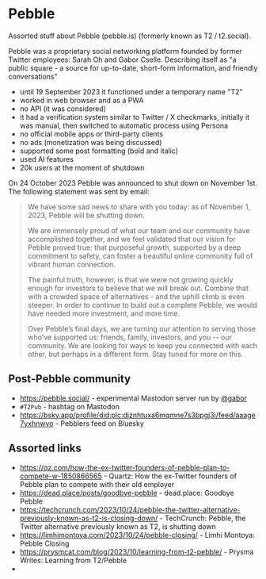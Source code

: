 # Pebble

Assorted stuff about Pebble (pebble.is) (formerly known as T2 / t2.social).

Pebble was a proprietary social networking platform founded by former Twitter employees: Sarah Oh and Gabor Cselle. Describing itself as "a public square - a source for up-to-date, short-form information, and friendly conversations"

- until 19 September 2023 it functioned under a temporary name "T2"
- worked in web browser and as a PWA
- no API (it was considered)
- it had a verification system similar to Twitter / X checkmarks, initially it was manual, then switched to automatic process using Persona
- no official mobile apps or third-party clients
- no ads (monetization was being discussed)
- supported some post formatting (bold and italic)
- used AI features
- 20k users at the moment of shutdown

On 24 October 2023 Pebble was announced to shut down on November 1st. The following statement was sent by email:

> We have some sad news to share with you today: as of November 1, 2023, Pebble will be shutting down.
>
> We are immensely proud of what our team and our community have accomplished together, and we feel validated that our vision for Pebble proved true: that purposeful growth, supported by a deep commitment to safety, can foster a beautiful online community full of vibrant human connection.
>
> The painful truth, however, is that we were not growing quickly enough for investors to believe that we will break out. Combine that with a crowded space of alternatives - and the uphill climb is even steeper. In order to continue to build out a complete Pebble, we would have needed more investment, and more time.
>
> Over Pebble’s final days, we are turning our attention to serving those who’ve supported us: friends, family, investors, and you -- our community. We are looking for ways to keep you connected with each other, but perhaps in a different form. Stay tuned for more on this.

## Post-Pebble community

- https://pebble.social/ - experimental Mastodon server run by [@gabor](https://pebble.social/@gabor)
- `#T2Pub` - hashtag on Mastodon
- https://bsky.app/profile/did:plc:djznhtuxa6mqmne7s3bpgj3i/feed/aaage7yxhnwyo - Pebblers feed on Bluesky

## Assorted links

- https://qz.com/how-the-ex-twitter-founders-of-pebble-plan-to-compete-w-1850866565 - Quartz: How the ex-Twitter founders of Pebble plan to compete with their old employer
- https://dead.place/posts/goodbye-pebble - dead.place: Goodbye Pebble
- https://techcrunch.com/2023/10/24/pebble-the-twitter-alternative-previously-known-as-t2-is-closing-down/ - TechCrunch: Pebble, the Twitter alternative previously known as T2, is shutting down
- https://limhimontoya.com/2023/10/24/pebble-closing/ - Limhi Montoya: Pebble Closing
- https://prysmcat.com/blog/2023/10/learning-from-t2-pebble/ - Prysma Writes: Learning from T2/Pebble
- 